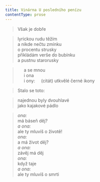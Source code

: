 ```yaml
---
title: Vinárna U posledního penízu
contentType: prose
---
```


> Však je dobře

> lyrickou rudu těžím  
> a nikde nečtu zmínku  
> o procentu strusky  
> přikládám verše do bubínku  
> a pustnu starorusky

>      a se mnou  
>      i ona  
>      i ony:     (citát) utkvělé černé ikony

> Stalo se toto:

> najednou byly dvouhlavé  
> jako kajakové pádlo

> _ona:_  
> má báseň děj?  
> _a ona:_  
> ale ty mluvíš o životě!  
> _ona:_  
> a má život děj?  
> _a ona:_  
> závěj má děj  
> _ona:_  
> když taje  
> _a ona:_  
> ale ty mluvíš o smrti

